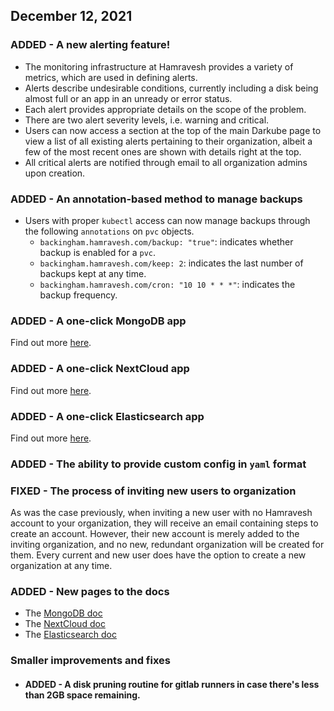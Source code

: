 ## December 12, 2021

### ADDED - A new alerting feature!
* The monitoring infrastructure at Hamravesh provides a variety of metrics, which are used in defining alerts.
* Alerts describe undesirable conditions, currently including a disk being almost full or an app in an unready or error status.
* Each alert provides appropriate details on the scope of the problem. 
* There are two alert severity levels, i.e. warning and critical.
* Users can now access a section at the top of the main Darkube page to view a list of all existing alerts pertaining to 
their organization, albeit a few of the most recent ones are shown with details right at the top.
* All critical alerts are notified through email to all organization admins upon creation.

### ADDED - An annotation-based method to manage backups
* Users with proper `kubectl` access can now manage backups through the following `annotations` on `pvc` objects.
  * `backingham.hamravesh.com/backup: "true"`: indicates whether backup is enabled for a `pvc`.
  * `backingham.hamravesh.com/keep: 2`: indicates the last number of backups kept at any time.
  * `backingham.hamravesh.com/cron: "10 10 * * *"`: indicates the backup frequency.

### ADDED - A one-click MongoDB app
Find out more [here](https://docs.hamravesh.com/darkube/databases/mongodb/).

### ADDED - A one-click NextCloud app
Find out more [here](https://docs.hamravesh.com/darkube/apps/nextcloud/).

### ADDED - A one-click Elasticsearch app
Find out more [here](https://docs.hamravesh.com/darkube/databases/elasticsearch/).

### ADDED - The ability to provide custom config in `yaml` format

### FIXED - The process of inviting new users to organization
As was the case previously, when inviting a new user with no Hamravesh account to your organization, 
they will receive an email containing steps to create an account. However, their new account is merely added 
to the inviting organization, and no new, redundant organization will be created for them. 
Every current and new user does have the option to create a new organization at any time. 

### ADDED - New pages to the docs
* The [MongoDB doc](https://docs.hamravesh.com/darkube/databases/mongodb/)
* The [NextCloud doc](https://docs.hamravesh.com/darkube/apps/nextcloud/)
* The [Elasticsearch doc](https://docs.hamravesh.com/darkube/databases/elasticsearch/)

### Smaller improvements and fixes
* #### ADDED - A disk pruning routine for gitlab runners in case there's less than 2GB space remaining.
